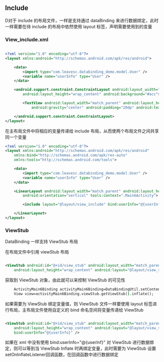 ## Include

D对于 include 的布局文件，一样是支持通过 dataBinding 来进行数据绑定，此时一样需要在待 include 的布局中依然使用 layout 标签，声明需要使用到的变量

### View_include.xml

```xml

<?xml version="1.0" encoding="utf-8"?>
<layout xmlns:android="http://schemas.android.com/apk/res/android">

    <data>
        <import type="com.leavesc.databinding_demo.model.User" />
        <variable name="userInfo" type="User" />
    </data>

    <android.support.constraint.ConstraintLayout android:layout_width="match_parent"
        android:layout_height="wrap_content" android:background="#acc">

        <TextView android:layout_width="match_parent" android:layout_height="wrap_content"
            android:gravity="center" android:padding="20dp" android:text="@{userInfo.name}" />

    </android.support.constraint.ConstraintLayout>
</layout>

```

在主布局文件中将相应的变量传递给 include 布局，从而使两个布局文件之间共享同一个变量

```xml
<?xml version="1.0" encoding="utf-8"?>
<layout xmlns:android="http://schemas.android.com/apk/res/android"
    xmlns:bind="http://schemas.android.com/apk/res-auto"
    xmlns:tools="http://schemas.android.com/tools">

    <data>
        <import type="com.leavesc.databinding_demo.model.User" />
        <variable name="userInfo" type="User" />
    </data>

    <LinearLayout android:layout_width="match_parent" android:layout_height="match_parent"
        android:orientation="vertical" tools:context=".Main6Activity">

        <include layout="@layout/view_include" bind:userInfo="@{userInfo}" />

    </LinearLayout>
</layout>


```

### ViewStub

DataBinding 一样支持 ViewStub 布局

在布局文件中引用 viewStub 布局

```xml

<ViewStub android:id="@+id/view_stub" android:layout_width="match_parent"
    android:layout_height="wrap_content" android:layout="@layout/view_stub" />
```

获取到 ViewStub 对象，由此就可以来控制 ViewStub 的可见性

```cmd
    ActivityMain6Binding activityMain6Binding=DataBindingUtil.setContentView(this,R.layout.activity_main6);
    View view=activityMain6Binding.viewStub.getViewStub().inflate();
```

如果需要为 ViewStub 绑定变量值，则 ViewStub 文件一样要使用 layout 标签进行布局，主布局文件使用自定义的 bind 命名空间将变量传递给 ViewStub

```xml

<ViewStub android:id="@+id/view_stub" android:layout_width="match_parent"
    android:layout_height="wrap_content" android:layout="@layout/view_stub"
    bind:userInfo="@{userInfo}" />

```

如果在 xml 中没有使用 bind:userInfo="@{userInf}" 对 ViewStub 进行数据绑定，则可以等到当 ViewStub Inflate 时再绑定变量，此时需要为
ViewStub 设置 setOnInflateListener回调函数，在回调函数中进行数据绑定
